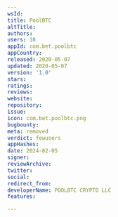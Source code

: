 ```yaml
---
wsId: 
title: PoolBTC
altTitle: 
authors: 
users: 10
appId: com.bet.poolbtc
appCountry: 
released: 2020-05-07
updated: 2020-05-07
version: '1.0'
stars: 
ratings: 
reviews: 
website: 
repository: 
issue: 
icon: com.bet.poolbtc.png
bugbounty: 
meta: removed
verdict: fewusers
appHashes: 
date: 2024-02-05
signer: 
reviewArchive: 
twitter: 
social: 
redirect_from: 
developerName: POOLBTC CRYPTO LLC
features: 

---
```


